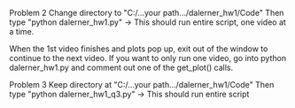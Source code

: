 Problem 2
Change directory to "C:/...your path.../dalerner_hw1/Code"
Then type "python dalerner_hw1.py" -> This should run entire script, one video at a time.

When the 1st video finishes and plots pop up, exit out of the window to continue to the next video.
If you want to only run one video, go into python dalerner_hw1.py and comment out one of the get_plot() calls.

Problem 3 
Keep directory at "C:/...your path.../dalerner_hw1/Code"
Then type "python dalerner_hw1_q3.py" -> This should run entire script